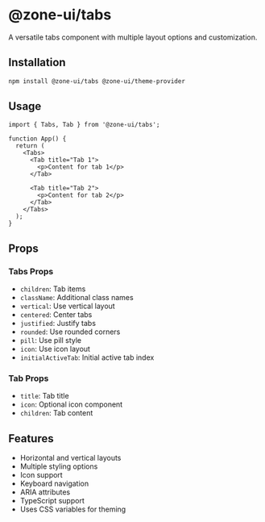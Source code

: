 # @zone-ui/tabs

A versatile tabs component with multiple layout options and customization.

## Installation

```bash
npm install @zone-ui/tabs @zone-ui/theme-provider
```

## Usage

```tsx
import { Tabs, Tab } from '@zone-ui/tabs';

function App() {
  return (
    <Tabs>
      <Tab title="Tab 1">
        <p>Content for tab 1</p>
      </Tab>
      
      <Tab title="Tab 2">
        <p>Content for tab 2</p>
      </Tab>
    </Tabs>
  );
}
```

## Props

### Tabs Props

- `children`: Tab items
- `className`: Additional class names
- `vertical`: Use vertical layout
- `centered`: Center tabs
- `justified`: Justify tabs
- `rounded`: Use rounded corners
- `pill`: Use pill style
- `icon`: Use icon layout
- `initialActiveTab`: Initial active tab index

### Tab Props

- `title`: Tab title
- `icon`: Optional icon component
- `children`: Tab content

## Features

- Horizontal and vertical layouts
- Multiple styling options
- Icon support
- Keyboard navigation
- ARIA attributes
- TypeScript support
- Uses CSS variables for theming
